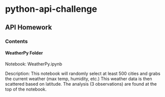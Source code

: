 # python-api-challenge
## API Homework

### Contents
#### WeatherPy Folder

Notebook: WeatherPy.ipynb

Description:
This notebook will randomly select at least 500 cities and grabs the current weather (max temp, humidity, etc.)  This weather data is then scattered based on latitude.  The analysis (3 observations) are found at the top of the notebook.
